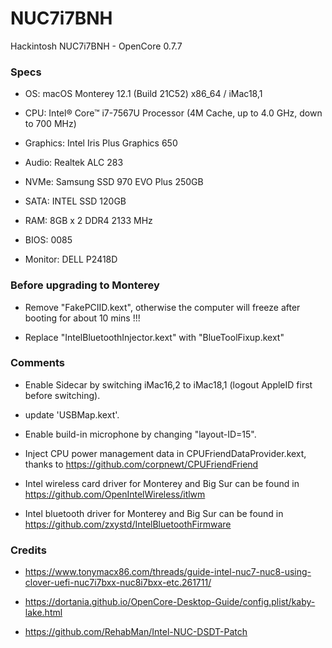 # NUC7i7BNH
Hackintosh NUC7i7BNH - OpenCore 0.7.7

### Specs
+ OS: macOS Monterey 12.1 (Build 21C52) x86_64 / iMac18,1

+ CPU: Intel® Core™ i7-7567U Processor (4M Cache, up to 4.0 GHz, down to 700 MHz)

+ Graphics: Intel Iris Plus Graphics 650

+ Audio: Realtek ALC 283

+ NVMe: Samsung SSD 970 EVO Plus 250GB

+ SATA: INTEL SSD 120GB

+ RAM: 8GB x 2 DDR4 2133 MHz

+ BIOS: 0085

+ Monitor: DELL P2418D


### Before upgrading to Monterey

+ Remove "FakePCIID.kext", otherwise the computer will freeze after booting for about 10 mins !!!

+ Replace "IntelBluetoothInjector.kext" with "BlueToolFixup.kext"


### Comments

+ Enable Sidecar by switching iMac16,2 to iMac18,1 (logout AppleID first before switching).

+ update 'USBMap.kext'.

+ Enable build-in microphone by changing "layout-ID=15".

+ Inject CPU power management data in CPUFriendDataProvider.kext, thanks to https://github.com/corpnewt/CPUFriendFriend

+ Intel wireless card driver for Monterey and Big Sur can be found in https://github.com/OpenIntelWireless/itlwm

+ Intel bluetooth driver for Monterey and Big Sur can be found in https://github.com/zxystd/IntelBluetoothFirmware

### Credits

+ https://www.tonymacx86.com/threads/guide-intel-nuc7-nuc8-using-clover-uefi-nuc7i7bxx-nuc8i7bxx-etc.261711/

+ https://dortania.github.io/OpenCore-Desktop-Guide/config.plist/kaby-lake.html

+ https://github.com/RehabMan/Intel-NUC-DSDT-Patch
